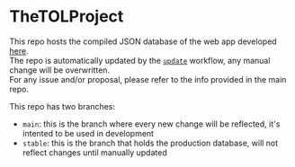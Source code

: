 # TheTOLProject

This repo hosts the compiled JSON database of the web app developed [here](https://github.com/PoliNetworkOrg/TheTOLProject).  
The repo is automatically updated by the [`update`](https://github.com/PoliNetworkOrg/TheTOLProjectData/blob/main/.github/workflows/update.yml) workflow, any manual change will be overwritten.  
For any issue and/or proposal, please refer to the info provided in the main repo.

This repo has two branches:

- `main`: this is the branch where every new change will be reflected, it's intented to be used in development
- `stable`: this is the branch that holds the production database, will not reflect changes until manually updated
